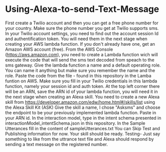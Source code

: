 ﻿# Using-Alexa-to-send-Text-Message
First create a Twilio account and then you can get a free phone number for your country. Make sure the phone number you get at Twilio supports sms.
In your Twilio account settings, you need to find out the account session Id and authentification token. You will need them in the next stage when creating your AWS lambda function.
If you don't already have one, get an Amazon AWS account (free).
From the AWS Console (https://aws.amazon.com), you need to create a Lambda function wich will execute the code that will send the sms text decoded from speach to the sms gateway.
Give the lambda function a name and a default operating role. You can name it anything but make sure you remember the name and the role.
Paste the code from the file -  found in this repository in the Lamba funtion on AWS. Make sure you fill in your Twilio credentials in this lambda function, namely your session id and auth token.
At the top left corner there will be an ARN, save the ARN id of your lambda function, you will need it in the next stage when creating an Alexa skill.
You need to create a new Alexa skill from https://developer.amazon.com/edw/home.html#/skills/list using the Alexa Skill Kit (ASK)
Give the skill a name, I chose "Asksms" and choose the endpoint to be your previously implemented lambda function. Paste in your ARN id.
In the interaction model, type in the intent schema presented in interactionModel_intentSchema.json in this repository.
In the Sample Utterances fill in the content of sampleUtterances.txt
You can Skip Test and Publishing information for now. Your skill should be ready.
Testing- 
Just say something to like from the uttrance text file and Alexa should respond by sending a text message on the registered number.
